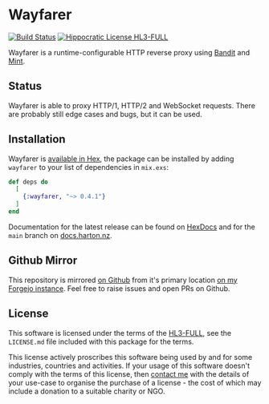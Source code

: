 # Wayfarer

[![Build Status](https://drone.harton.dev/api/badges/james/wayfarer/status.svg?ref=refs/heads/main)](https://drone.harton.dev/james/wayfarer)
[![Hippocratic License HL3-FULL](https://img.shields.io/static/v1?label=Hippocratic%20License&message=HL3-FULL&labelColor=5e2751&color=bc8c3d)](https://firstdonoharm.dev/version/3/0/full.html)

Wayfarer is a runtime-configurable HTTP reverse proxy using
[Bandit](https://hex.pm/packages/bandit) and
[Mint](https://hex.pm/packages/mint).

## Status

Wayfarer is able to proxy HTTP/1, HTTP/2 and WebSocket requests. There are
probably still edge cases and bugs, but it can be used.

## Installation

Wayfarer is [available in Hex](https://hex.pm/packages/wayfarer), the package
can be installed by adding `wayfarer` to your list of dependencies in `mix.exs`:

```elixir
def deps do
  [
    {:wayfarer, "~> 0.4.1"}
  ]
end
```

Documentation for the latest release can be found on
[HexDocs](https://hexdocs.pm/wayfarer) and for the `main` branch on
[docs.harton.nz](https://docs.harton.nz/james/wayfarer).

## Github Mirror

This repository is mirrored [on Github](https://github.com/jimsynz/wayfarer)
from it's primary location [on my Forgejo instance](https://harton.dev/james/wayfarer).
Feel free to raise issues and open PRs on Github.

## License

This software is licensed under the terms of the
[HL3-FULL](https://firstdonoharm.dev), see the `LICENSE.md` file included with
this package for the terms.

This license actively proscribes this software being used by and for some
industries, countries and activities. If your usage of this software doesn't
comply with the terms of this license, then [contact me](mailto:james@harton.nz)
with the details of your use-case to organise the purchase of a license - the
cost of which may include a donation to a suitable charity or NGO.
